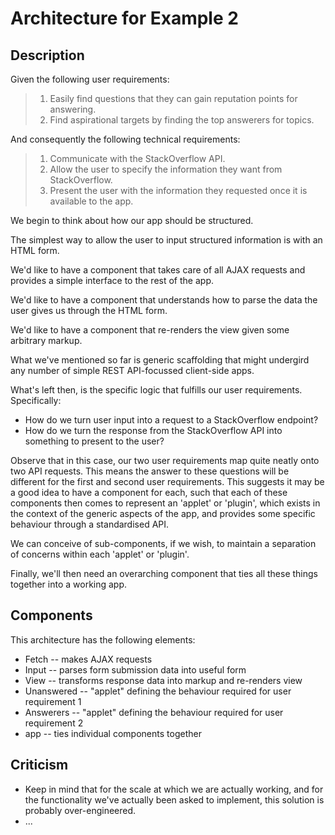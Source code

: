 # Architecture for Example 2

## Description
Given the following user requirements:

> 1. Easily find questions that they can gain reputation points for answering.
> 2. Find aspirational targets by finding the top answerers for topics.

And consequently the following technical requirements:

> 1. Communicate with the StackOverflow API.
> 2. Allow the user to specify the information they want from StackOverflow.
> 3. Present the user with the information they requested once it is available to the app.

We begin to think about how our app should be structured.

The simplest way to allow the user to input structured information is with an HTML form.

We'd like to have a component that takes care of all AJAX requests and provides a simple interface to the rest of the app.

We'd like to have a component that understands how to parse the data the user gives us through the HTML form.

We'd like to have a component that re-renders the view given some arbitrary markup.

What we've mentioned so far is generic scaffolding that might undergird any number of simple REST API-focussed client-side apps.

What's left then, is the specific logic that fulfills our user requirements. Specifically:
* How do we turn user input into a request to a StackOverflow endpoint?
* How do we turn the response from the StackOverflow API into something to present to the user?

Observe that in this case, our two user requirements map quite neatly onto two API requests. This means the answer to these questions will be different for the first and second user requirements. This suggests it may be a good idea to have a component for each, such that each of these components then comes to represent an 'applet' or 'plugin', which exists in the context of the generic aspects of the app, and provides some specific behaviour through a standardised API.

We can conceive of sub-components, if we wish, to maintain a separation of concerns within each 'applet' or 'plugin'.

Finally, we'll then need an overarching component that ties all these things together into a working app.

## Components
This architecture has the following elements:
* Fetch      -- makes AJAX requests
* Input      -- parses form submission data into useful form
* View       -- transforms response data into markup and re-renders view
* Unanswered -- "applet" defining the behaviour required for user requirement 1
* Answerers  -- "applet" defining the behaviour required for user requirement 2
* app        -- ties individual components together

## Criticism
* Keep in mind that for the scale at which we are actually working, and for the functionality we've actually been asked to implement, this solution is probably over-engineered.
* ...
